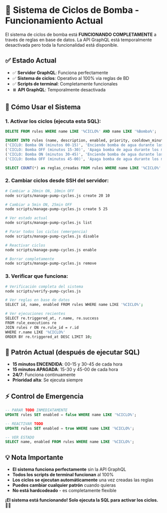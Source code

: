 # 🚰 Sistema de Ciclos de Bomba - Funcionamiento Actual

El sistema de ciclos de bomba está **FUNCIONANDO COMPLETAMENTE** a través de reglas en base de datos. La API GraphQL está temporalmente desactivada pero toda la funcionalidad está disponible.

## ✅ **Estado Actual**
- ✅ **Servidor GraphQL**: Funciona perfectamente
- ✅ **Sistema de ciclos**: Operativo al 100% via reglas de BD
- ✅ **Scripts de terminal**: Completamente funcionales
- ⏸️ **API GraphQL**: Temporalmente desactivada

## 🔧 **Cómo Usar el Sistema**

### 1. **Activar los ciclos (ejecuta esta SQL)**:
```sql
DELETE FROM rules WHERE name LIKE '%CICLO%' AND name LIKE '%Bomba%';

INSERT INTO rules (name, description, enabled, priority, cooldown_minutes, conditions, actions, created_by, created_at, updated_at) VALUES
('CICLO: Bomba ON (minutos 00-15)', 'Enciende bomba de agua durante los primeros 15 minutos de cada media hora (00-15 y 30-45)', true, 9, 5, '{"operator": "AND", "rules": [{"type": "TIME", "timeStart": "00:00", "timeEnd": "00:15"}]}', '[{"type": "DEVICE_CONTROL", "deviceId": "1", "action": "TURN_ON"}]', 1, NOW(), NOW()),
('CICLO: Bomba OFF (minutos 15-30)', 'Apaga bomba de agua durante los minutos 15-30 y 45-00 de cada media hora', true, 9, 5, '{"operator": "AND", "rules": [{"type": "TIME", "timeStart": "00:15", "timeEnd": "00:30"}]}', '[{"type": "DEVICE_CONTROL", "deviceId": "1", "action": "TURN_OFF"}]', 1, NOW(), NOW()),
('CICLO: Bomba ON (minutos 30-45)', 'Enciende bomba de agua durante los minutos 30-45 de cada hora', true, 9, 5, '{"operator": "AND", "rules": [{"type": "TIME", "timeStart": "00:30", "timeEnd": "00:45"}]}', '[{"type": "DEVICE_CONTROL", "deviceId": "1", "action": "TURN_ON"}]', 1, NOW(), NOW()),
('CICLO: Bomba OFF (minutos 45-00)', 'Apaga bomba de agua durante los minutos 45-00 de cada hora', true, 9, 5, '{"operator": "AND", "rules": [{"type": "TIME", "timeStart": "00:45", "timeEnd": "23:59"}]}', '[{"type": "DEVICE_CONTROL", "deviceId": "1", "action": "TURN_OFF"}]', 1, NOW(), NOW());

SELECT COUNT(*) as reglas_creadas FROM rules WHERE name LIKE '%CICLO%' AND name LIKE '%Bomba%';
```

### 2. **Cambiar ciclos desde SSH del servidor**:
```bash
# Cambiar a 20min ON, 10min OFF
node scripts/manage-pump-cycles.js create 20 10

# Cambiar a 5min ON, 25min OFF  
node scripts/manage-pump-cycles.js create 5 25

# Ver estado actual
node scripts/manage-pump-cycles.js list

# Parar todos los ciclos (emergencia)
node scripts/manage-pump-cycles.js disable

# Reactivar ciclos
node scripts/manage-pump-cycles.js enable

# Borrar completamente
node scripts/manage-pump-cycles.js remove
```

### 3. **Verificar que funciona**:
```bash
# Verificación completa del sistema
node scripts/verify-pump-cycles.js

# Ver reglas en base de datos
SELECT id, name, enabled FROM rules WHERE name LIKE '%CICLO%';

# Ver ejecuciones recientes
SELECT re.triggered_at, r.name, re.success 
FROM rule_executions re 
JOIN rules r ON re.rule_id = r.id 
WHERE r.name LIKE '%CICLO%' 
ORDER BY re.triggered_at DESC LIMIT 10;
```

## 🎯 **Patrón Actual (después de ejecutar SQL)**
- **15 minutos ENCENDIDA**: 00-15 y 30-45 de cada hora
- **15 minutos APAGADA**: 15-30 y 45-00 de cada hora
- **24/7**: Funciona continuamente
- **Prioridad alta**: Se ejecuta siempre

## ⚡ **Control de Emergencia**
```sql
-- PARAR TODO INMEDIATAMENTE
UPDATE rules SET enabled = false WHERE name LIKE '%CICLO%';

-- REACTIVAR TODO
UPDATE rules SET enabled = true WHERE name LIKE '%CICLO%';

-- VER ESTADO
SELECT name, enabled FROM rules WHERE name LIKE '%CICLO%';
```

## 💡 **Nota Importante**
- **El sistema funciona perfectamente** sin la API GraphQL
- **Todos los scripts de terminal funcionan** al 100%
- **Los ciclos se ejecutan automáticamente** una vez creadas las reglas
- **Puedes cambiar cualquier patrón** cuando quieras
- **No está hardcodeado** - es completamente flexible

**¡El sistema está funcionando! Solo ejecuta la SQL para activar los ciclos.** 🚰✅